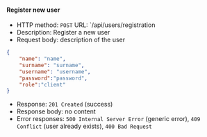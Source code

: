#### Register new user

* HTTP method: `POST`  URL: `/api/users/registration
* Description: Register a new user
* Request body: description of the user 
``` JSON
{
    "name": "name",
    "surname": "surname",
    "username": "username",
    "password":"password",
    "role":"client"
}
```

* Response: `201 Created` (success)
* Response body:  no content
* Error responses:  `500 Internal Server Error` (generic error), `409 Conflict` (user already exists), `400 Bad Request`
